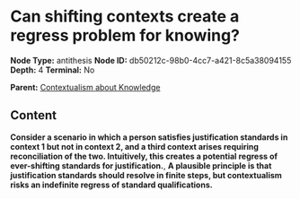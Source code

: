 # Can shifting contexts create a regress problem for knowing?

**Node Type:** antithesis
**Node ID:** db50212c-98b0-4cc7-a421-8c5a38094155
**Depth:** 4
**Terminal:** No

**Parent:** [Contextualism about Knowledge](contextualism-about-knowledge-synthesis-11a527e3-7b47-4133-8357-901869f902d6.md)

## Content

**Consider a scenario in which a person satisfies justification standards in context 1 but not in context 2, and a third context arises requiring reconciliation of the two. Intuitively, this creates a potential regress of ever-shifting standards for justification.**, **A plausible principle is that justification standards should resolve in finite steps, but contextualism risks an indefinite regress of standard qualifications.**

